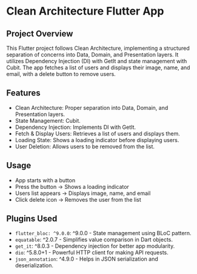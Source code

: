 # Clean Architecture Flutter App

## Project Overview

This Flutter project follows Clean Architecture, implementing a structured separation of concerns into Data, Domain, and Presentation layers. It utilizes Dependency Injection (DI) with GetIt and state management with Cubit. The app fetches a list of users and displays their image, name, and email, with a delete button to remove users.

## Features

- Clean Architecture: Proper separation into Data, Domain, and Presentation layers.
- State Management: Cubit.
- Dependency Injection: Implements DI with GetIt.
- Fetch & Display Users: Retrieves a list of users and displays them.
- Loading State: Shows a loading indicator before displaying users.
- User Deletion: Allows users to be removed from the list.

## Usage

- App starts with a button
- Press the button → Shows a loading indicator
- Users list appears → Displays image, name, and email
- Click delete icon → Removes the user from the list

##  Plugins Used

- `flutter_bloc: ^9.0.0`: ^9.0.0 - State management using BLoC pattern.
- `equatable`: ^2.0.7 - Simplifies value comparison in Dart objects.
- `get_it`: ^8.0.3 - Dependency injection for better app modularity.
- `dio`: ^5.8.0+1 - Powerful HTTP client for making API requests.
- `json_annotation`: ^4.9.0 - Helps in JSON serialization and deserialization.


